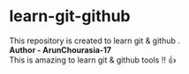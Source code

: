 # learn-git-github
This repository is created to learn git &amp; github .
<br>
**Author - ArunChourasia-17**
<br>
This is amazing to learn git &amp; github tools !! :thumbsup:
